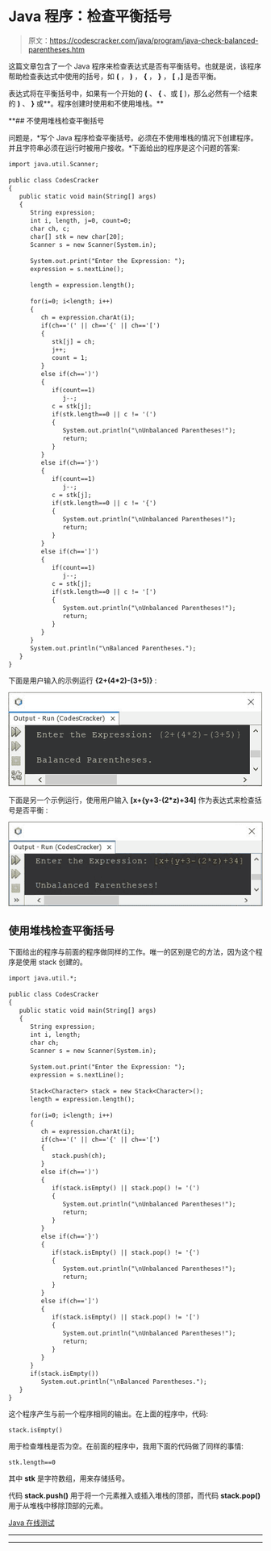 # Java 程序：检查平衡括号

> 原文：<https://codescracker.com/java/program/java-check-balanced-parentheses.htm>

这篇文章包含了一个 Java 程序来检查表达式是否有平衡括号。也就是说，该程序帮助检查表达式中使用的括号，如 **(** ， **)** ， **{** ， **}** ， **[** ，**]** 是否平衡。

表达式将在平衡括号中，如果有一个开始的 **(** 、 **{** 、或 **[** )，那么必然有一个结束的 **)** 、 **}** 或**。程序创建时使用和不使用堆栈。**

 **## 不使用堆栈检查平衡括号

问题是，*写个 Java 程序检查平衡括号。必须在不使用堆栈的情况下创建程序。 并且字符串必须在运行时被用户接收。*下面给出的程序是这个问题的答案:

```
import java.util.Scanner;

public class CodesCracker
{
   public static void main(String[] args)
   {
      String expression;
      int i, length, j=0, count=0;
      char ch, c;
      char[] stk = new char[20];
      Scanner s = new Scanner(System.in);

      System.out.print("Enter the Expression: ");
      expression = s.nextLine();

      length = expression.length();

      for(i=0; i<length; i++)
      {
         ch = expression.charAt(i);
         if(ch=='(' || ch=='{' || ch=='[')
         {
            stk[j] = ch;
            j++;
            count = 1;
         }
         else if(ch==')')
         {
            if(count==1)
               j--;
            c = stk[j];
            if(stk.length==0 || c != '(')
            {
               System.out.println("\nUnbalanced Parentheses!");
               return;
            }
         }
         else if(ch=='}')
         {
            if(count==1)
               j--;
            c = stk[j];
            if(stk.length==0 || c != '{')
            {
               System.out.println("\nUnbalanced Parentheses!");
               return;
            }
         }
         else if(ch==']')
         {
            if(count==1)
               j--;
            c = stk[j];
            if(stk.length==0 || c != '[')
            {
               System.out.println("\nUnbalanced Parentheses!");
               return;
            }
         }
      }
      System.out.println("\nBalanced Parentheses.");
   }
}
```

下面是用户输入的示例运行 **{2+(4*2)-(3+5)}** :

![java program check balanced parentheses](img/8e9968cc57889684f28b8d336dab0cd9.png)

下面是另一个示例运行，使用用户输入 **[x+{y+3-(2*z)+34]** 作为表达式来检查括号是否平衡 :

![java check balanced parentheses](img/6ac093c0de5fd2457a84a4d874aaa9f5.png)

## 使用堆栈检查平衡括号

下面给出的程序与前面的程序做同样的工作。唯一的区别是它的方法，因为这个程序是使用 stack 创建的。

```
import java.util.*;

public class CodesCracker
{
   public static void main(String[] args)
   {
      String expression;
      int i, length;
      char ch;
      Scanner s = new Scanner(System.in);

      System.out.print("Enter the Expression: ");
      expression = s.nextLine();

      Stack<Character> stack = new Stack<Character>();
      length = expression.length();

      for(i=0; i<length; i++)
      {
         ch = expression.charAt(i);
         if(ch=='(' || ch=='{' || ch=='[')
         {
            stack.push(ch);
         }
         else if(ch==')')
         {
            if(stack.isEmpty() || stack.pop() != '(')
            {
               System.out.println("\nUnbalanced Parentheses!");
               return;
            }
         }
         else if(ch=='}')
         {
            if(stack.isEmpty() || stack.pop() != '{')
            {
               System.out.println("\nUnbalanced Parentheses!");
               return;
            }
         }
         else if(ch==']')
         {
            if(stack.isEmpty() || stack.pop() != '[')
            {
               System.out.println("\nUnbalanced Parentheses!");
               return;
            }
         }
      }
      if(stack.isEmpty())
         System.out.println("\nBalanced Parentheses.");
   }
}
```

这个程序产生与前一个程序相同的输出。在上面的程序中，代码:

```
stack.isEmpty()
```

用于检查堆栈是否为空。在前面的程序中，我用下面的代码做了同样的事情:

```
stk.length==0
```

其中 **stk** 是字符数组，用来存储括号。

代码 **stack.push()** 用于将一个元素推入或插入堆栈的顶部，而代码 **stack.pop()** 用于从堆栈中移除顶部的元素。

[Java 在线测试](/exam/showtest.php?subid=1)

* * *

* * ***